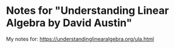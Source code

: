 # Notes for "Understanding Linear Algebra by David Austin"

My notes for: https://understandinglinearalgebra.org/ula.html

